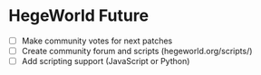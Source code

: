 # HegeWorld Future

* [ ] Make community votes for next patches
* [ ] Create community forum and scripts (hegeworld.org/scripts/)
* [ ] Add scripting support (JavaScript or Python)